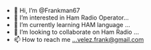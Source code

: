- 👋 Hi, I’m @Frankman67
- 👀 I’m interested in Ham Radio Operator...
- 🌱 I’m currently learning HAM language ...
- 💞️ I’m looking to collaborate on Ham Radio ...
- 📫 How to reach me ...velez.frank@gmail.com

<!---
Frankman67/Frankman67 is a ✨ special ✨ repository because its `README.md` (this file) appears on your GitHub profile.
You can click the Preview link to take a look at your changes.
--->
